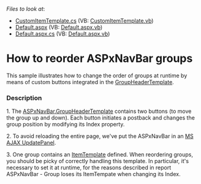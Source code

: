 <!-- default file list -->
*Files to look at*:

* [CustomItemTemplate.cs](./CS/WebSite/App_Code/CustomItemTemplate.cs) (VB: [CustomItemTemplate.vb](./VB/WebSite/App_Code/CustomItemTemplate.vb))
* [Default.aspx](./CS/WebSite/Default.aspx) (VB: [Default.aspx.vb](./VB/WebSite/Default.aspx.vb))
* [Default.aspx.cs](./CS/WebSite/Default.aspx.cs) (VB: [Default.aspx.vb](./VB/WebSite/Default.aspx.vb))
<!-- default file list end -->
# How to reorder ASPxNavBar groups


<p>This sample illustrates how to change the order of groups at runtime by means of custom buttons integrated in the <a href="http://documentation.devexpress.com/#AspNet/DevExpressWebASPxNavBarASPxNavBar_GroupHeaderTemplatetopic">GroupHeaderTemplate</a>.</p>


<h3>Description</h3>

<p>1. The <a href="http://documentation.devexpress.com/#AspNet/DevExpressWebASPxNavBarASPxNavBar_GroupHeaderTemplatetopic">ASPxNavBar.GroupHeaderTemplate</a> contains two buttons (to move the group up and down).  Each button initiates a postback and changes the group position by modifying its Index property.</p><p>2. To avoid reloading the entire page, we&#39;ve put the ASPxNavBar in an <a href="http://msdn.microsoft.com/en-us/library/system.web.ui.updatepanel.aspx">MS AJAX UpdatePanel</a>.</p><p>3. One group contains an <a href="http://documentation.devexpress.com/#AspNet/DevExpressWebASPxNavBarASPxNavBar_ItemTemplatetopic">ItemTemplate</a> defined.  When reordering groups, you should be picky of correctly handling this template.  In particular, it&#39;s necessary to set it at runtime, for the reasons described in report <a data-ticket="Q248285">ASPxNavBar - Group loses its ItemTempate when changing its Index</a>.</p>

<br/>



